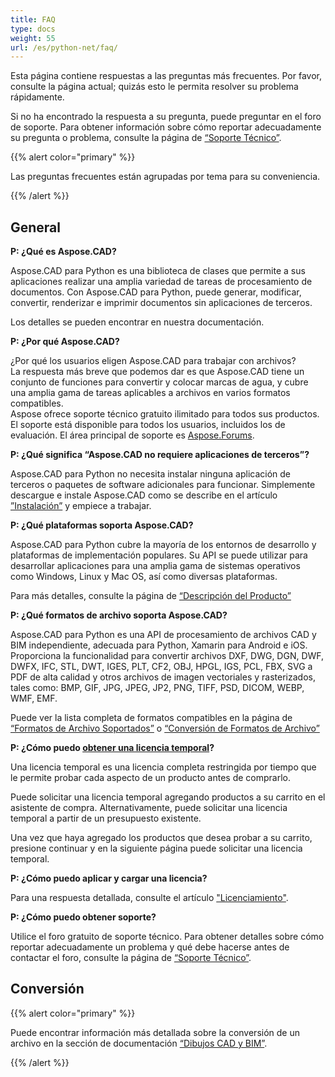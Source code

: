```yaml
---
title: FAQ
type: docs
weight: 55
url: /es/python-net/faq/
---
```


Esta página contiene respuestas a las preguntas más frecuentes. Por favor, consulte la página actual; quizás esto le permita resolver su problema rápidamente.

Si no ha encontrado la respuesta a su pregunta, puede preguntar en el foro de soporte. Para obtener información sobre cómo reportar adecuadamente su pregunta o problema, consulte la página de [“Soporte Técnico”](/es/cad/python-net/technical-support).

{{% alert color="primary" %}} 

Las preguntas frecuentes están agrupadas por tema para su conveniencia.

{{% /alert %}}

## **General**
**P: ¿Qué es Aspose.CAD?**

Aspose.CAD para Python es una biblioteca de clases que permite a sus aplicaciones realizar una amplia variedad de tareas de procesamiento de documentos. Con Aspose.CAD para Python, puede generar, modificar, convertir, renderizar e imprimir documentos sin aplicaciones de terceros.

Los detalles se pueden encontrar en nuestra documentación.

**P: ¿Por qué Aspose.CAD?**

¿Por qué los usuarios eligen Aspose.CAD para trabajar con archivos?  
La respuesta más breve que podemos dar es que Aspose.CAD tiene un conjunto de funciones para convertir y colocar marcas de agua, y cubre una amplia gama de tareas aplicables a archivos en varios formatos compatibles.  
Aspose ofrece soporte técnico gratuito ilimitado para todos sus productos.  
El soporte está disponible para todos los usuarios, incluidos los de evaluación. El área principal de soporte es [Aspose.Forums](https://forum.aspose.com/c/cad/19).

**P: ¿Qué significa “Aspose.CAD no requiere aplicaciones de terceros”?**

Aspose.CAD para Python no necesita instalar ninguna aplicación de terceros o paquetes de software adicionales para funcionar. Simplemente descargue e instale Aspose.CAD como se describe en el artículo [”Instalación”](/es/cad/python-net/installation/) y empiece a trabajar.

**P: ¿Qué plataformas soporta Aspose.CAD?**

Aspose.CAD para Python cubre la mayoría de los entornos de desarrollo y plataformas de implementación populares. Su API se puede utilizar para desarrollar aplicaciones para una amplia gama de sistemas operativos como Windows, Linux y Mac OS, así como diversas plataformas.

Para más detalles, consulte la página de [“Descripción del Producto”](/es/cad/python-net/product-overview/) 

**P: ¿Qué formatos de archivo soporta Aspose.CAD?**

Aspose.CAD para Python es una API de procesamiento de archivos CAD y BIM independiente, adecuada para Python, Xamarin para Android e iOS.  
Proporciona la funcionalidad para convertir archivos DXF, DWG, DGN, DWF, DWFX, IFC, STL, DWT, IGES, PLT, CF2, OBJ, HPGL, IGS, PCL, FBX, SVG a PDF de alta calidad y otros archivos de imagen vectoriales y rasterizados, tales como: BMP, GIF, JPG, JPEG, JP2, PNG, TIFF, PSD, DICOM, WEBP, WMF, EMF. 

Puede ver la lista completa de formatos compatibles en la página de [“Formatos de Archivo Soportados”](/es/cad/python-net/supported-file-formats/) o [“Conversión de Formatos de Archivo”](/es/cad/python-net/converting-file-formats/) 

**P: ¿Cómo puedo [obtener una licencia temporal](https://purchase.aspose.com/temporary-license/)?**

Una licencia temporal es una licencia completa restringida por tiempo que le permite probar cada aspecto de un producto antes de comprarlo.

Puede solicitar una licencia temporal agregando productos a su carrito en el asistente de compra. Alternativamente, puede solicitar una licencia temporal a partir de un presupuesto existente.

Una vez que haya agregado los productos que desea probar a su carrito, presione continuar y en la siguiente página puede solicitar una licencia temporal.

**P: ¿Cómo puedo aplicar y cargar una licencia?**

Para una respuesta detallada, consulte el artículo ["Licenciamiento"](/es/cad/python-net/licensing/).

**P: ¿Cómo puedo obtener soporte?**

Utilice el foro gratuito de soporte técnico. Para obtener detalles sobre cómo reportar adecuadamente un problema y qué debe hacerse antes de contactar el foro, consulte la página de [“Soporte Técnico”](/es/cad/python-net/technical-support).

## **Conversión**

{{% alert color="primary" %}} 

Puede encontrar información más detallada sobre la conversión de un archivo en la sección de documentación [“Dibujos CAD y BIM”](/es/cad/python-net/cad-and-bim-drawings/).

{{% /alert %}}
